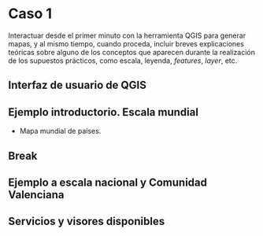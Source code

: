 # Caso 1 

Interactuar desde el primer minuto con la herramienta QGIS para generar mapas, y al mismo tiempo, cuando proceda, incluir breves explicaciones teóricas sobre alguno de los conceptos que aparecen durante la realización de los supuestos prácticos, como escala, leyenda, *features*, *layer*, etc.

## Interfaz de usuario de QGIS

## Ejemplo introductorio. Escala mundial

* Mapa mundial de países.

## Break

## Ejemplo a escala nacional y Comunidad Valenciana

## Servicios y visores disponibles 

